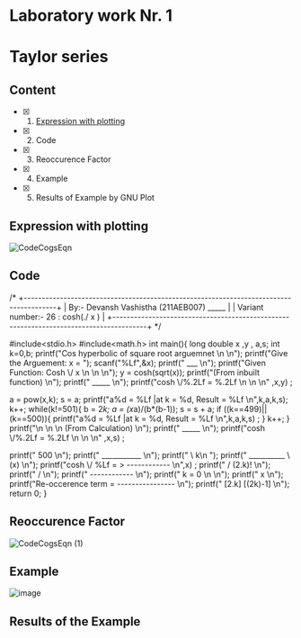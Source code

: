 # Laboratory work Nr. 1
# Taylor series


## Content
- [x] 1. [Expression with plotting](https://github.com/Devansh-Vashistha/RTR105/blob/main/The%20Lab%201/LAB%201%20Report.md#expression-with-plotting)
- [x] 2. Code 
- [x] 3. Reoccurence Factor
- [x] 4. Example
- [x] 5. Results of Example by GNU Plot


## Expression with plotting
![CodeCogsEqn](https://user-images.githubusercontent.com/89969531/150640846-43b6c909-44e0-424e-9468-56c2401d0c7f.svg)



## Code
/*
+---------------------------------------------------------------------------------------+
| By:- Devansh Vashistha (211AEB007)    _____                                           |
| Variant number:- 26         :  cosh(./  x  )                                          |
+---------------------------------------------------------------------------------------+
*/

#include<stdio.h>
#include<math.h>
int main(){
long double x ,y , a,s;
int k=0,b;
printf("Cos hyperbolic of square root arguemnet \n \n");
printf("Give the Arguement:  x = ");
scanf("%Lf",&x);
printf("                             ___  \n");
printf("Given Function:       Cosh \\/ x   \n \n \n");
y = cosh(sqrt(x));
printf("(From inbuilt function) \n");
printf("        _____   \n");
printf("cosh  \\/%.2Lf   = %.2Lf \n \n \n" ,x,y) ;

a = pow(x,k);
s = a;
printf("a%d = %Lf       |at k = %d, Result = %Lf \n",k,a,k,s);
k++;
while(k!=501){
    b = 2*k;
    a = (x*a)/(b*(b-1));
    s = s + a;
    if ((k==499)||(k==500)){
        printf("a%d = %Lf   |at k = %d, Result = %Lf \n",k,a,k,s) ;
        }
    k++;
}
printf("\n \n \n (From Calculation) \n");
printf("        _____   \n");
printf("cosh  \\/%.2Lf   = %.2Lf \n \n \n" ,x,s) ;

printf("                            500 \n");
printf("                         ___________ \n");
printf("                         \\                        k\n ");
printf("       __________        \\                    (x)  \n");
printf("cosh  \\/ %Lf   =      >              ------------ \n",x) ;
printf("                          /                    (2.k)!  \n");
printf("                         / \n");
printf("                        ------------ \n");
printf("                             k = 0 \n \n");
printf("                             x \n");
printf("Re-occerence term =  ---------------- \n");
printf("                      [2.k] [(2k)-1] \n");
return 0;
}

## Reoccurence Factor
![CodeCogsEqn (1)](https://user-images.githubusercontent.com/89969531/150641298-9ec557cc-012d-49d5-b819-f97d23666a4e.svg)


## Example
![image](https://user-images.githubusercontent.com/89969531/150641285-31e3d0ff-5055-49ec-b56a-9a29a47ad9f0.png)


## Results of the Example
